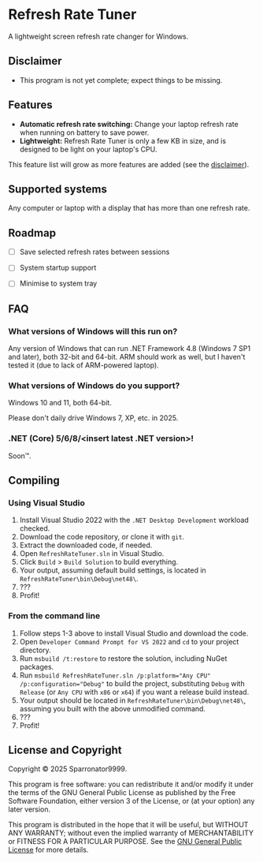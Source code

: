 # Refresh Rate Tuner

A lightweight screen refresh rate changer for Windows.

## Disclaimer

- This program is not yet complete; expect things to be missing.

## Features

- **Automatic refresh rate switching:** Change your laptop refresh rate
  when running on battery to save power.
- **Lightweight:** Refresh Rate Tuner is only a few KB in size, and is
  designed to be light on your laptop's CPU.

This feature list will grow as more features are added (see the [disclaimer](#disclaimer)).

## Supported systems

Any computer or laptop with a display that has more than one refresh rate.

## Roadmap

- [ ] Save selected refresh rates between sessions
- [ ] System startup support
- [ ] Minimise to system tray


## FAQ

### What versions of Windows will this run on?

Any version of Windows that can run .NET Framework 4.8 (Windows 7 SP1 and later), both 32-bit and 64-bit. ARM should work as well, but I haven't tested it (due to lack of ARM-powered laptop).

### What versions of Windows do you support?

Windows 10 and 11, both 64-bit.

Please don't daily drive Windows 7, XP, etc. in 2025.

### .NET (Core) 5/6/8/<insert latest .NET version>!

Soon™.

## Compiling

### Using Visual Studio

1.  Install Visual Studio 2022 with the `.NET Desktop Development` workload checked.
2.  Download the code repository, or clone it with `git`.
3.  Extract the downloaded code, if needed.
4.  Open `RefreshRateTuner.sln` in Visual Studio.
5.  Click `Build` > `Build Solution` to build everything.
6.  Your output, assuming default build settings, is located in `RefreshRateTuner\bin\Debug\net48\`.
7.  ???
8.  Profit!

### From the command line

1.  Follow steps 1-3 above to install Visual Studio and download the code.
2.  Open `Developer Command Prompt for VS 2022` and `cd` to your project directory.
3.  Run `msbuild /t:restore` to restore the solution, including NuGet packages.
4.  Run `msbuild RefreshRateTuner.sln /p:platform="Any CPU" /p:configuration="Debug"` to build
    the project, substituting `Debug` with `Release` (or `Any CPU` with `x86` or `x64`)
    if you want a release build instead.
5.  Your output should be located in `RefreshRateTuner\bin\Debug\net48\`, assuming you built
    with the above unmodified command.
6.  ???
7.  Profit!

## License and Copyright

Copyright © 2025 Sparronator9999.

This program is free software: you can redistribute it and/or modify it under
the terms of the GNU General Public License as published by the Free Software
Foundation, either version 3 of the License, or (at your option) any later
version.

This program is distributed in the hope that it will be useful, but WITHOUT ANY
WARRANTY; without even the implied warranty of MERCHANTABILITY or FITNESS FOR A
PARTICULAR PURPOSE. See the [GNU General Public License](LICENSE.md) for more
details.
